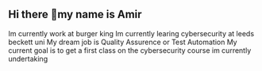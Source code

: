 ## Hi there 👋my name is Amir 
Im currently work at burger king 
Im currently learing cybersecurity at leeds beckett uni
My dream job is Quality Assurence or Test Automation 
My current goal is to get a first class on the cybersecurity course im currently undertaking 


<!--
**Amir786x/Amir786x** is a ✨ _special_ ✨ repository because its `README.md` (this file) appears on your GitHub profile.

Here are some ideas to get you started:

- 🔭 I’m currently working on ...
- 🌱 I’m currently learning ...
- 👯 I’m looking to collaborate on ...
- 🤔 I’m looking for help with ...
- 💬 Ask me about ...
- 📫 How to reach me: ...
- 😄 Pronouns: ...
- ⚡ Fun fact: ...
-->
